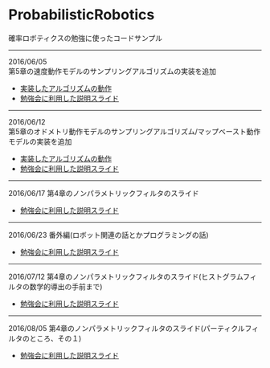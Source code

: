 # ProbabilisticRobotics
確率ロボティクスの勉強に使ったコードサンプル

---

2016/06/05  
第5章の速度動作モデルのサンプリングアルゴリズムの実装を追加  
* [実装したアルゴリズムの動作](http://vimeo.com/170254155 "sample_motion_model_velocity")
* [勉強会に利用した説明スライド](http://ur0.link/uiRs)

---

2016/06/12  
第5章のオドメトリ動作モデルのサンプリングアルゴリズム/マップベースト動作モデルの実装を追加  
* [実装したアルゴリズムの動作](https://vimeo.com/170350438 "sample_motion_model_velocity")
* [勉強会に利用した説明スライド](https://db.tt/mXhLpIxu)

---

2016/06/17
第4章のノンパラメトリックフィルタのスライド  
* [勉強会に利用した説明スライド](https://db.tt/mBqZxCed)

---

2016/06/23
番外編(ロボット関連の話とかプログラミングの話)
* [勉強会に利用した説明スライド](https://db.tt/YFdlHvme)

---

2016/07/12
第4章のノンパラメトリックフィルタのスライド(ヒストグラムフィルタの数学的導出の手前まで)
* [勉強会に利用した説明スライド](https://db.tt/hDhqPb7E)

---

2016/08/05
第4章のノンパラメトリックフィルタのスライド(パーティクルフィルタのところ、その１)
* [勉強会に利用した説明スライド](https://db.tt/c3WY0zFZ)
